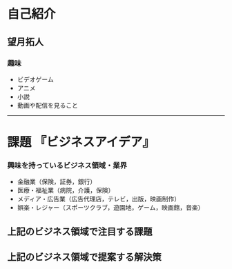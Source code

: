 # 自己紹介

## 望月拓人

### 趣味

- ビデオゲーム
- アニメ
- 小説
- 動画や配信を見ること

* * *

# 課題 『ビジネスアイデア』

### 興味を持っているビジネス領域・業界

- 金融業（保険，証券，銀行）
- 医療・福祉業（病院，介護，保険）
- メディア・広告業（広告代理店，テレビ，出版，映画制作）
- 娯楽・レジャー（スポーツクラブ，遊園地，ゲーム，映画館，音楽）

## 上記のビジネス領域で注目する課題

## 上記のビジネス領域で提案する解決策

